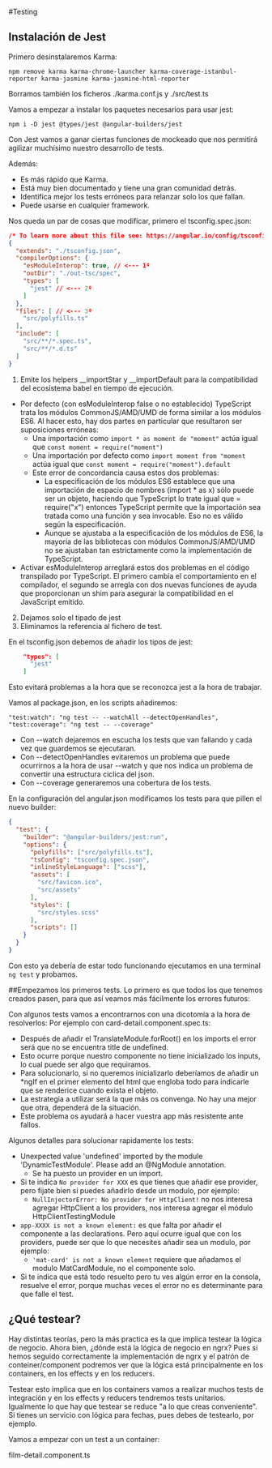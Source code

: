 #Testing


## Instalación de Jest


Primero desinstalaremos Karma: 
```
npm remove karma karma-chrome-launcher karma-coverage-istanbul-reporter karma-jasmine karma-jasmine-html-reporter
```
Borramos también los ficheros ./karma.conf.js  y ./src/test.ts

Vamos a empezar a instalar los paquetes necesarios para usar jest: 
```
npm i -D jest @types/jest @angular-builders/jest
```

Con Jest vamos a ganar ciertas funciones de mockeado que nos permitirá agilizar muchísimo nuestro desarrollo de tests.

Además: 
- Es más rápido que Karma.
- Está muy bien documentado y tiene una gran comunidad detrás.
- Identifica mejor los tests erróneos para relanzar solo los que fallan.
- Puede usarse en cualquier framework.

Nos queda un par de cosas que modificar, primero el tsconfig.spec.json:
```json
/* To learn more about this file see: https://angular.io/config/tsconfig. */
{
  "extends": "./tsconfig.json",
  "compilerOptions": {
    "esModuleInterop": true, // <--- 1º
    "outDir": "./out-tsc/spec",
    "types": [
      "jest" // <--- 2º
    ]
  },
  "files": [ // <--- 3º
    "src/polyfills.ts" 
  ],
  "include": [
    "src/**/*.spec.ts",
    "src/**/*.d.ts"
  ]
}
```
1. Emite los helpers __importStar y __importDefault para la compatibilidad del ecosistema babel en tiempo de ejecución.
  - Por defecto (con esModuleInterop false o no establecido) TypeScript trata los módulos CommonJS/AMD/UMD de forma similar a los módulos ES6. Al hacer esto, hay dos partes en particular que resultaron ser suposiciones erróneas:
    - Una importación como `import * as moment de "moment"` actúa igual que `const moment = require("moment")`
    - Una importación por defecto como  `import moment from "moment` actúa igual que `const moment = require("moment").default`
    - Este error de concordancia causa estos dos problemas:
      - La especificación de los módulos ES6 establece que una importación de espacio de nombres (import * as x) sólo puede ser un objeto, haciendo que TypeScript lo trate igual que = require("x") entonces TypeScript permite que la importación sea tratada como una función y sea invocable. Eso no es válido según la especificación.
      - Aunque se ajustaba a la especificación de los módulos de ES6, la mayoría de las bibliotecas con módulos CommonJS/AMD/UMD no se ajustaban tan estrictamente como la implementación de TypeScript.
  - Activar esModuleInterop arreglará estos dos problemas en el código transpilado por TypeScript. El primero cambia el comportamiento en el compilador, el segundo se arregla con dos nuevas funciones de ayuda que proporcionan un shim para asegurar la compatibilidad en el JavaScript emitido.
2. Dejamos solo el tipado de jest
3. Eliminamos la referencia al fichero de test.

En el tsconfig.json debemos de añadir los tipos de jest: 
```json
    "types": [
      "jest"
    ]
```
Esto evitará problemas a la hora que se reconozca jest a la hora de trabajar.

Vamos al package.json, en los scripts añadiremos:
```
"test:watch": "ng test -- --watchAll --detectOpenHandles",
"test:coverage": "ng test -- --coverage"
```
- Con --watch dejaremos en escucha los tests que van fallando y cada vez que guardemos se ejecutaran.
- Con --detectOpenHandles evitaremos un problema que puede ocurrirnos a la hora de usar --watch y que nos indica un problema de convertir una estructura ciclica del json.
- Con --coverage generaremos una cobertura de los tests.

En la configuración del angular.json modificamos los tests para que pillen el nuevo builder:
```json
{
  "test": {
    "builder": "@angular-builders/jest:run",
    "options": {
      "polyfills": ["src/polyfills.ts"],
      "tsConfig": "tsconfig.spec.json",
      "inlineStyleLanguage": ["scss"],
      "assets": [
        "src/favicon.ico",
        "src/assets"
      ],
      "styles": [
        "src/styles.scss"
      ],
      "scripts": []
    }
  }
}
```

Con esto ya debería de estar todo funcionando ejecutamos en una terminal `ng test` y probamos.

##Empezamos los primeros tests.
Lo primero es que todos los que tenemos creados pasen, para que así veamos más fácilmente los errores futuros: 

Con algunos tests vamos a encontrarnos con una dicotomía a la hora de resolverlos: 
Por ejemplo con card-detail.component.spec.ts:
- Después de añadir el TranslateModule.forRoot() en los imports el error será que no se encuentra title de undefined. 
- Esto ocurre porque nuestro componente no tiene inicializado los inputs, lo cual puede ser algo que requiramos.
- Para solucionarlo, si no queremos inicializarlo deberíamos de añadir un *ngIf en el primer elemento del html que engloba todo para indicarle que se renderice cuando exista el objeto.
- La estrategia a utilizar será la que más os convenga. No hay una mejor que otra, dependerá de la situación.
- Este problema os ayudará a hacer vuestra app más resistente ante fallos.

Algunos detalles para solucionar rapidamente los tests:

- Unexpected value 'undefined' imported by the module 'DynamicTestModule'. Please add an @NgModule annotation.
  - Se ha puesto un provider en un import.
- Si te indica `No provider for XXX` es que tienes que añadir ese provider, pero fijate bien si puedes añadirlo desde un modulo, por ejemplo:
  - `NullInjectorError: No provider for HttpClient!` no nos interesa agregar HttpClient a los providers, nos interesa agregar el módulo HttpClientTestingModule 
- `app-XXXX is not a known element:` es que falta por añadir el componente a las declarations. Pero aquí ocurre igual que con los providers, puede ser que lo que necesites añadir sea un modulo, por ejemplo:
  - `'mat-card' is not a known element` requiere que añadamos el modulo MatCardModule, no el componente solo.
- Si te indica que está todo resuelto pero tu ves algún error en la consola, resuelve el error, porque muchas veces el error no es determinante para que falle el test.


## ¿Qué testear?

Hay distintas teorías, pero la más practica es la que implica testear la lógica de negocio. 
Ahora bien, ¿dónde está la lógica de negocio en ngrx? Pues si hemos seguido correctamente la implementación de ngrx y el patrón de conteiner/component podremos ver que la lógica está principalmente en los containers, en los effects y en los reducers.

Testear esto implica que en los containers vamos a realizar muchos tests de integración y en los effects y reducers tendremos tests unitarios.
Igualmente lo que hay que testear se reduce "a lo que creas conveniente". Si tienes un servicio con lógica para fechas, pues debes de testearlo, por ejemplo.

Vamos a empezar con un test a un container: 

film-detail.component.ts
```ts 
```
